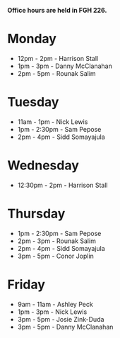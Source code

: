 **Office hours are held in FGH 226.**

# Monday

* 12pm - 2pm - Harrison Stall
* 1pm - 3pm - Danny McClanahan
* 2pm - 5pm - Rounak Salim

# Tuesday

* 11am - 1pm - Nick Lewis
* 1pm - 2:30pm - Sam Pepose
* 2pm - 4pm - Sidd Somayajula

# Wednesday

* 12:30pm - 2pm - Harrison Stall

# Thursday

* 1pm - 2:30pm - Sam Pepose
* 2pm - 3pm - Rounak Salim
* 2pm - 4pm - Sidd Somayajula
* 3pm - 5pm - Conor Joplin

# Friday

* 9am - 11am - Ashley Peck
* 1pm - 3pm - Nick Lewis
* 3pm - 5pm - Josie Zink-Duda
* 3pm - 5pm - Danny McClanahan